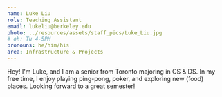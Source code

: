 ```yaml
---
name: Luke Liu
role: Teaching Assistant
email: lukeliu@berkeley.edu
photo: ../resources/assets/staff_pics/Luke_Liu.jpg
# oh: Tu 4-5PM
pronouns: he/him/his
area: Infrastructure & Projects
---
```


Hey! I'm Luke, and I am a senior from Toronto majoring in CS & DS. In my free time, I enjoy playing ping-pong, poker, and exploring new (food) places. Looking forward to a great semester!